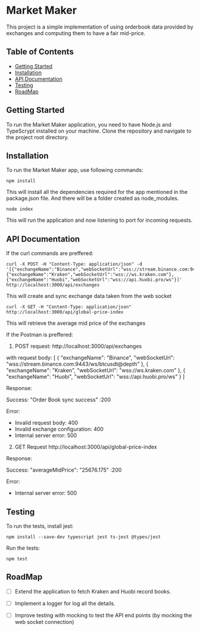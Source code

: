 # Market Maker

This project is a simple implementation of using orderbook data provided by exchanges and computing them to have a fair mid-price.

## Table of Contents

- [Getting Started](#getting-started)
- [Installation](#installation)
- [API Documentation](#api-documentation)
- [Testing](#testing)
- [RoadMap](#roadmap)

## Getting Started

To run the Market Maker application, you need to have Node.js and TypeScrypt installed on your machine. Clone the repository and navigate to the project root directory.

## Installation

To run the Market Maker app, use following commands:

```
npm install
```
This will install all the dependencies required for the app mentioned in the package.json file. And there will be a folder created as node_modules.

```
node index
```
This will run the application and now listening to port for incoming requests.

## API Documentation

If the curl commands are preffered:
```
curl -X POST -H "Content-Type: application/json" -d '[{"exchangeName":"Binance","webSocketUrl":"wss://stream.binance.com:9443/ws/btcusdt@depth"},{"exchangeName":"Kraken","webSocketUrl":"wss://ws.kraken.com"},{"exchangeName":"Huobi","webSocketUrl":"wss://api.huobi.pro/ws"}]' http://localhost:3000/api/exchanges
```
This will create and sync exchange data taken from the web socket

```
curl -X GET -H "Content-Type: application/json" http://localhost:3000/api/global-price-index
```
This will retrieve the average mid price of the exchanges

If the Postman is preffered:

1. POST request:
http://localhost:3000/api/exchanges

with request body:
[
  {
    "exchangeName": "Binance",
    "webSocketUrl": "wss://stream.binance.com:9443/ws/btcusdt@depth"
  },
  {
    "exchangeName": "Kraken",
    "webSocketUrl": "wss://ws.kraken.com"
  },
  {
    "exchangeName": "Huobi",
    "webSocketUrl": "wss://api.huobi.pro/ws"
  }
]

Response:

Success:
 "Order Book sync success" :200
 
 Error:
 - Invalid request body: 400
 - Invalid exchange configuration: 400
 - Internal server error: 500
 

2. GET Request
http://localhost:3000/api/global-price-index

Response:

Success:
 "averageMidPrice": "25676.175" :200
 
 Error:
 - Internal server error: 500


## Testing

To run the tests, install jest:
```
npm install --save-dev typescript jest ts-jest @types/jest
```

Run the tests:
```
npm test
```

## RoadMap
 
 - [ ] Extend the application to fetch Kraken and Huobi record books. 
 - [ ] Implement a logger for log all the details.
 - [ ] Improve testing with mocking to test the API end points (by mocking the web socket connection) 





